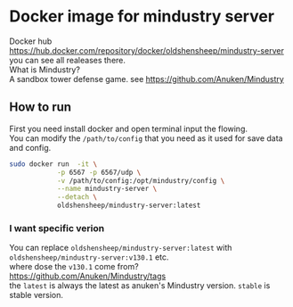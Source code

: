 # Docker image for mindustry server 
Docker hub https://hub.docker.com/repository/docker/oldshensheep/mindustry-server  
you can see all realeases there.  
What is Mindustry?  
A sandbox tower defense game. see https://github.com/Anuken/Mindustry
## How to run
First you need install docker and open terminal input the flowing.  
You can modify the `/path/to/config` that you need as it used for save data and config.
```bash
sudo docker run  -it \
            -p 6567 -p 6567/udp \
            -v /path/to/config:/opt/mindustry/config \
            --name mindustry-server \
            --detach \
            oldshensheep/mindustry-server:latest
```
### I want specific verion
You can replace `oldshensheep/mindustry-server:latest` with `oldshensheep/mindustry-server:v130.1` etc.  
where dose the `v130.1` come from? https://github.com/Anuken/Mindustry/tags  
the `latest` is always the latest as anuken's Mindustry version. `stable` is stable version.
